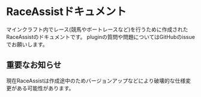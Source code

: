 # RaceAssistドキュメント

マインクラフト内でレース(競馬やボートレースなど)を行うために作成されたRaceAssistのドキュメントです。
pluginの質問や問題についてはGitHubのissueでお願いします。

## 重要なお知らせ

現在RaceAssistは作成途中のためバージョンアップなどにより破壊的な仕様変更がある可能性があります。
